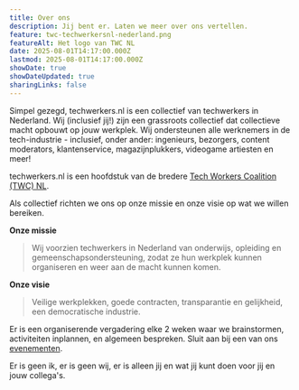 ```yaml
---
title: Over ons
description: Jij bent er. Laten we meer over ons vertellen.
feature: twc-techwerkersnl-nederland.png
featureAlt: Het logo van TWC NL
date: 2025-08-01T14:17:00.000Z
lastmod: 2025-08-01T14:17:00.000Z
showDate: true
showDateUpdated: true
sharingLinks: false
---
```


Simpel gezegd, techwerkers.nl is een collectief van techwerkers in Nederland. Wij (inclusief jij!) zijn een grassroots collectief dat collectieve macht opbouwt op jouw werkplek. Wij ondersteunen alle werknemers in de tech-industrie - inclusief, onder ander: ingenieurs, bezorgers, content moderators, klantenservice, magazijnplukkers, videogame artiesten en meer!

techwerkers.nl is een hoofdstuk van de bredere [Tech Workers Coalition (TWC) NL](https://techworkerscoalition.org/).

Als collectief richten we ons op onze missie en onze visie op wat we willen bereiken.

**Onze missie**

> Wij voorzien techwerkers in Nederland van onderwijs, opleiding en gemeenschapsondersteuning, zodat ze hun werkplek kunnen organiseren en weer aan de macht kunnen komen.

**Onze visie**

> Veilige werkplekken, goede contracten, transparantie en gelijkheid, een democratische industrie.

Er is een organiserende vergadering elke 2 weken waar we brainstormen, activiteiten inplannen, en algemeen bespreken. Sluit aan bij een van ons [evenementen](/nl/events).

Er is geen ik, er is geen wij, er is alleen jij en wat jij kunt doen voor jij en jouw collega's.
